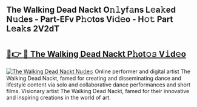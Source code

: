 ## The Walking Dead Nackt O𝚗𝚕yf𝚊ns L𝚎a𝚔ed N𝚞𝚍es - Part-EFv P𝚑𝚘tos Vi𝚍𝚎o - H𝚘𝚝 Part L𝚎a𝚔s 2V2dT

# <h2><a href="http://kf7rp7q.oniu.top/?m=The+Walking+Dead+Nackt">🔗👉 🔴 The Walking Dead Nackt P𝚑ot𝚘𝚜 V𝚒d𝚎o</a></h2>

[![The Walking Dead Nackt Nu𝚍e𝚜](https://i.imgur.com/0qMVB7G.gif)](http://kf7rp7q.oniu.top/?m=The+Walking+Dead+Nackt)
Online performer and digital artist The Walking Dead Nackt, famed for creating and disseminating dance and lifestyle content via solo and collaborative dance performances and short films. Visionary artist The Walking Dead Nackt, famed for their innovative and inspiring creations in the world of art.  
